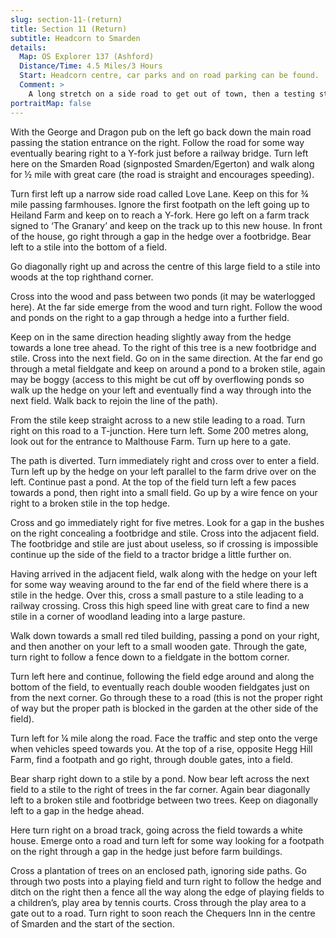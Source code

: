 ```yaml
---
slug: section-11-(return)
title: Section 11 (Return)
subtitle: Headcorn to Smarden
details:
  Map: OS Explorer 137 (Ashford)
  Distance/Time: 4.5 Miles/3 Hours
  Start: Headcorn centre, car parks and on road parking can be found.
  Comment: >
    A long stretch on a side road to get out of town, then a testing stretch, not only not easy to find but maybe needing diversions due to flooded ponds. There are blocked paths, broken stiles and railways to cross, but a lot of interesting countryside too.
portraitMap: false
---
```

With the George and Dragon pub on the left go back down the main road passing the station entrance on the right. Follow the road for some way eventually bearing right to a Y-fork just before a railway bridge. Turn left here on the Smarden Road (signposted Smarden/Egerton) and walk along for ½ mile with great care (the road is straight and encourages speeding).

Turn first left up a narrow side road called Love Lane. Keep on this for ¾ mile passing farmhouses. Ignore the first footpath on the left going up to Heiland Farm and keep on to reach a Y-fork. Here go left on a farm track signed to ‘The Granary’ and keep on the track up to this new house. In front of the house, go right through a gap in the hedge over a footbridge. Bear left to a stile into the bottom of a field.

Go diagonally right up and across the centre of this large field to a stile into woods at the top righthand corner.

Cross into the wood and pass between two ponds (it may be waterlogged here). At the far side emerge from the wood and turn right. Follow the wood and ponds on the right to a gap through a hedge into a further field.

Keep on in the same direction heading slightly away from the hedge towards a lone tree ahead. To the right of this tree is a new footbridge and stile. Cross into the next field. Go on in the same direction. At the far end go through a metal fieldgate and keep on around a pond to a broken stile, again may be boggy (access to this might be cut off by overflowing ponds so walk up the hedge on your left and eventually find a way through into the next field. Walk back to rejoin the line of the path).

From the stile keep straight across to a new stile leading to a road. Turn right on this road to a T-junction. Here turn left. Some 200 metres along, look out for the entrance to Malthouse Farm. Turn up here to a gate.

The path is diverted. Turn immediately right and cross over to enter a field. Turn left up by the hedge on your left parallel to the farm drive over on the left. Continue past a pond. At the top of the field turn left a few paces towards a pond, then right into a small field. Go up by a wire fence on your right to a broken stile in the top hedge.

Cross and go immediately right for five metres. Look for a gap in the bushes on the right concealing a footbridge and stile. Cross into the adjacent field. The footbridge and stile are just about useless, so if crossing is impossible continue up the side of the field to a tractor bridge a little further on.

Having arrived in the adjacent field, walk along with the hedge on your left for some way weaving around to the far end of the field where there is a stile in the hedge. Over this, cross a small pasture to a stile leading to a railway crossing. Cross this high speed line with great care to find a new stile in a corner of woodland leading into a large pasture.

Walk down towards a small red tiled building, passing a pond on your right, and then another on your left to a small wooden gate. Through the gate, turn right to follow a fence down to a fieldgate in the bottom corner.

Turn left here and continue, following the field edge around and along the bottom of the field, to eventually reach double wooden fieldgates just on from the next corner. Go through these to a road (this is not the proper right of way but the proper path is blocked in the garden at the other side of the field).

Turn left for ¼ mile along the road. Face the traffic and step onto the verge when vehicles speed towards you. At the top of a rise, opposite Hegg Hill Farm, find a footpath and go right, through double gates, into a field.

Bear sharp right down to a stile by a pond. Now bear left across the next field to a stile to the right of trees in the far corner. Again bear diagonally left to a broken stile and footbridge between two trees. Keep on diagonally left to a gap in the hedge ahead.

Here turn right on a broad track, going across the field towards a white house. Emerge onto a road and turn left for some way looking for a footpath on the right through a gap in the hedge just before farm buildings.

Cross a plantation of trees on an enclosed path, ignoring side paths. Go through two posts into a playing field and turn right to follow the hedge and ditch on the right then a fence all the way along the edge of playing fields to a children’s, play area by tennis courts. Cross through the play area to a gate out to a road. Turn right to soon reach the Chequers Inn in the centre of Smarden and the start of the section.

